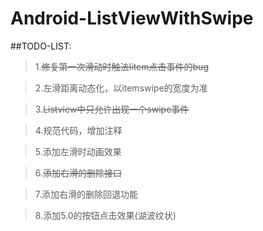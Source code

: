 Android-ListViewWithSwipe
=========================================
##TODO-LIST:
>1.~~修复第一次滑动时触法Iitem点击事件的bug~~

>2.左滑距离动态化，以itemswipe的宽度为准
 
>3.~~Listview中只允许出现一个swipe事件~~
 
>4.规范代码，增加注释
 
>5.添加左滑时动画效果
 
>6.~~添加右滑的删除接口~~
 
>7.添加右滑的删除回退功能
 
>8.添加5.0的按钮点击效果(湖波纹状)
